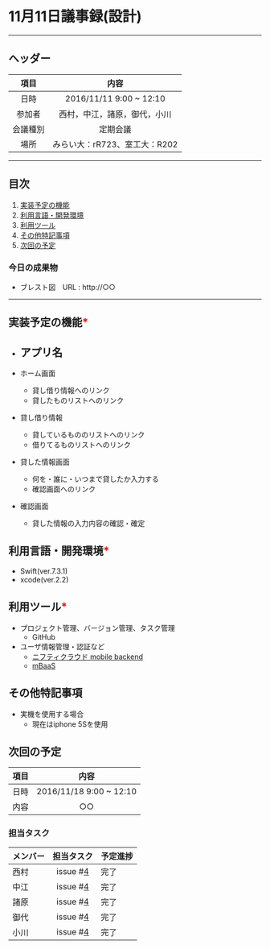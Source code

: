 # 11月11日議事録(設計)
---
## ヘッダー
|項目|内容|
|:--:|:--:|
| 日時 | 2016/11/11 9:00 ~ 12:10|
| 参加者 | 西村，中江，諸原，御代，小川 |
| 会議種別 | 定期会議 |
| 場所 | みらい大：rR723、室工大：R202 |

---
## 目次
1. [実装予定の機能](#anchar1)
2. [利用言語・開発環境](#anchar2)
3. [利用ツール](#anchar3)
4. [その他特記事項](#anchar4)
5. [次回の予定](#anchar5)

### 今日の成果物
- ブレスト図　URL : http://○○

---


## <div id="anchar1"/>実装予定の機能<font color = "red">*</font>
- アプリ名
	- 

- ホーム画面
	- 貸し借り情報へのリンク
	- 貸したものリストへのリンク
  
- 貸し借り情報
  - 貸しているもののリストへのリンク
  - 借りてるものリストへのリンク
  
- 貸した情報画面
  - 何を・誰に・いつまで貸したか入力する
  - 確認画面へのリンク

- 確認画面
  - 貸した情報の入力内容の確認・確定
 


## <div id="anchar2"/>利用言語・開発環境<font color = "red">*</font>
- Swift(ver.7.3.1)
- xcode(ver.2.2)

## <div id="anchar3"/>利用ツール<font color = "red">*</font>
- プロジェクト管理、バージョン管理、タスク管理
	- GitHub
- ユーザ情報管理・認証など
	- [ニフティクラウド mobile backend](http://mb.cloud.nifty.com/)
	- [mBaaS](http://mb.cloud.nifty.com/about.htm?utm_source=google&utm_medium=cpc&utm_campaign=LS_1018_PC&wapr=5825136c)	
	
	
## <div id="anchar4"/>その他特記事項
- 実機を使用する場合
	- 現在はiphone 5Sを使用

## <div id="anchar5"/>次回の予定
|項目|内容|
|:--:|:--:|
| 日時 | 2016/11/18  9:00 ~ 12:10|
| 内容 | ○○ |

### 担当タスク
| メンバー | 担当タスク | 予定進捗 |
| :-- | :--: | :-- |
| 西村 | issue #[4]() | 完了 |
| 中江 | issue #[4]() | 完了 |
| 諸原 | issue #[4]() | 完了 |
| 御代 | issue #[4]() | 完了 |
| 小川 | issue #[4]() | 完了 |
